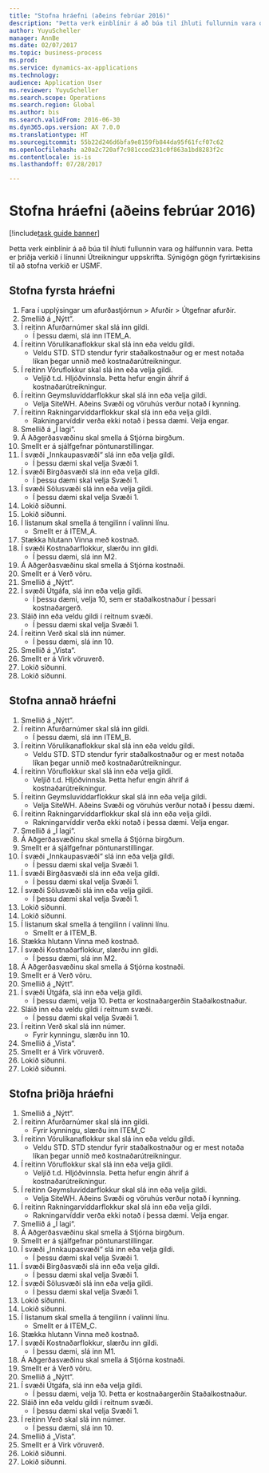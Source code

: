 ```yaml
--- 
title: "Stofna hráefni (aðeins febrúar 2016)"
description: "Þetta verk einblínir á að búa til íhluti fullunnin vara og hálfunnin vara."
author: YuyuScheller
manager: AnnBe
ms.date: 02/07/2017
ms.topic: business-process
ms.prod: 
ms.service: dynamics-ax-applications
ms.technology: 
audience: Application User
ms.reviewer: YuyuScheller
ms.search.scope: Operations
ms.search.region: Global
ms.author: bis
ms.search.validFrom: 2016-06-30
ms.dyn365.ops.version: AX 7.0.0
ms.translationtype: HT
ms.sourcegitcommit: 55b22d246d6bfa9e8159fb844da95f61fcf07c62
ms.openlocfilehash: a20a2c720af7c981cced231c0f863a1bd8283f2c
ms.contentlocale: is-is
ms.lasthandoff: 07/28/2017

---
```

# <a name="create-raw-materials-february-2016-only"></a>Stofna hráefni (aðeins febrúar 2016)

[!include[task guide banner](../../includes/task-guide-banner.md)]

Þetta verk einblínir á að búa til íhluti fullunnin vara og hálfunnin vara. Þetta er þriðja verkið í línunni Útreikningur uppskrifta. Sýnigögn gögn fyrirtækisins til að stofna verkið er USMF.


## <a name="create-the-first-material"></a>Stofna fyrsta hráefni
1. Fara í upplýsingar um afurðastjórnun > Afurðir > Útgefnar afurðir.
2. Smellið á „Nýtt“.
3. Í reitinn Afurðarnúmer skal slá inn gildi.
    * Í þessu dæmi, slá inn ITEM_A.  
4. Í reitinn Vörulíkanaflokkur skal slá inn eða veldu gildi.
    * Veldu STD. STD stendur fyrir staðalkostnaður og er mest notaða líkan þegar unnið með kostnaðarútreikningur.  
5. Í reitinn Vöruflokkur skal slá inn eða velja gildi.
    * Veljið t.d. Hljóðvinnsla. Þetta hefur engin áhrif á kostnaðarútreikningur.  
6. Í reitinn Geymsluvíddarflokkur skal slá inn eða velja gildi.
    * Velja SiteWH. Aðeins Svæði og vöruhús verður notað í kynning.  
7. Í reitinn Rakningarvíddarflokkur skal slá inn eða velja gildi.
    * Rakningarvíddir verða ekki notað í þessa dæmi. Velja engar.  
8. Smellið á „Í lagi“.
9. Á Aðgerðasvæðinu skal smella á Stjórna birgðum.
10. Smellt er á sjálfgefnar pöntunarstillingar.
11. Í svæði „Innkaupasvæði“ slá inn eða velja gildi.
    * Í þessu dæmi skal velja Svæði 1.  
12. Í svæði Birgðasvæði slá inn eða velja gildi.
    * Í þessu dæmi skal velja Svæði 1.  
13. Í svæði Sölusvæði slá inn eða velja gildi.
    * Í þessu dæmi skal velja Svæði 1.  
14. Lokið síðunni.
15. Lokið síðunni.
16. Í listanum skal smella á tengilinn í valinni línu.
    * Smellt er á ITEM_A.  
17. Stækka hlutann Vinna með kostnað.
18. Í svæði Kostnaðarflokkur, slærðu inn gildi.
    * Í þessu dæmi, slá inn M2.  
19. Á Aðgerðasvæðinu skal smella á Stjórna kostnaði.
20. Smellt er á Verð vöru.
21. Smellið á „Nýtt“.
22. Í svæði Útgáfa, slá inn eða velja gildi.
    * Í þessu dæmi, velja 10, sem er staðalkostnaður í þessari kostnaðargerð.  
23. Sláið inn eða veldu gildi í reitnum svæði.
    * Í þessu dæmi skal velja Svæði 1.  
24. Í reitinn Verð skal slá inn númer.
    * Í þessu dæmi, slá inn 10.  
25. Smellið á „Vista“.
26. Smellt er á Virk vöruverð.
27. Lokið síðunni.
28. Lokið síðunni.

## <a name="create-the-second-material"></a>Stofna annað hráefni
1. Smellið á „Nýtt“.
2. Í reitinn Afurðarnúmer skal slá inn gildi.
    * Í þessu dæmi, slá inn ITEM_B.  
3. Í reitinn Vörulíkanaflokkur skal slá inn eða veldu gildi.
    * Veldu STD. STD stendur fyrir staðalkostnaður og er mest notaða líkan þegar unnið með kostnaðarútreikningur.  
4. Í reitinn Vöruflokkur skal slá inn eða velja gildi.
    * Veljið t.d. Hljóðvinnsla. Þetta hefur engin áhrif á kostnaðarútreikningur.  
5. Í reitinn Geymsluvíddarflokkur skal slá inn eða velja gildi.
    * Velja SiteWH. Aðeins Svæði og vöruhús verður notað í þessu dæmi.  
6. Í reitinn Rakningarvíddarflokkur skal slá inn eða velja gildi.
    * Rakningarvíddir verða ekki notað í þessa dæmi. Velja engar.  
7. Smellið á „Í lagi“.
8. Á Aðgerðasvæðinu skal smella á Stjórna birgðum.
9. Smellt er á sjálfgefnar pöntunarstillingar.
10. Í svæði „Innkaupasvæði“ slá inn eða velja gildi.
    * Í þessu dæmi skal velja Svæði 1.  
11. Í svæði Birgðasvæði slá inn eða velja gildi.
    * Í þessu dæmi skal velja Svæði 1.  
12. Í svæði Sölusvæði slá inn eða velja gildi.
    * Í þessu dæmi skal velja Svæði 1.  
13. Lokið síðunni.
14. Lokið síðunni.
15. Í listanum skal smella á tengilinn í valinni línu.
    * Smellt er á ITEM_B.  
16. Stækka hlutann Vinna með kostnað.
17. Í svæði Kostnaðarflokkur, slærðu inn gildi.
    * Í þessu dæmi, slá inn M2.  
18. Á Aðgerðasvæðinu skal smella á Stjórna kostnaði.
19. Smellt er á Verð vöru.
20. Smellið á „Nýtt“.
21. Í svæði Útgáfa, slá inn eða velja gildi.
    * Í þessu dæmi, velja 10. Þetta er kostnaðargerðin Staðalkostnaður.  
22. Sláið inn eða veldu gildi í reitnum svæði.
    * Í þessu dæmi skal velja Svæði 1.  
23. Í reitinn Verð skal slá inn númer.
    * Fyrir kynningu, slærðu inn 10.  
24. Smellið á „Vista“.
25. Smellt er á Virk vöruverð.
26. Lokið síðunni.
27. Lokið síðunni.

## <a name="create-the-third-material"></a>Stofna þriðja hráefni
1. Smellið á „Nýtt“.
2. Í reitinn Afurðarnúmer skal slá inn gildi.
    * Fyrir kynningu, slærðu inn ITEM_C  
3. Í reitinn Vörulíkanaflokkur skal slá inn eða veldu gildi.
    * Veldu STD. STD stendur fyrir staðalkostnaður og er mest notaða líkan þegar unnið með kostnaðarútreikningur.  
4. Í reitinn Vöruflokkur skal slá inn eða velja gildi.
    * Veljið t.d. Hljóðvinnsla. Þetta hefur engin áhrif á kostnaðarútreikningur.  
5. Í reitinn Geymsluvíddarflokkur skal slá inn eða velja gildi.
    * Velja SiteWH. Aðeins Svæði og vöruhús verður notað í kynning.  
6. Í reitinn Rakningarvíddarflokkur skal slá inn eða velja gildi.
    * Rakningarvíddir verða ekki notað í þessa dæmi. Velja engar.  
7. Smellið á „Í lagi“.
8. Á Aðgerðasvæðinu skal smella á Stjórna birgðum.
9. Smellt er á sjálfgefnar pöntunarstillingar.
10. Í svæði „Innkaupasvæði“ slá inn eða velja gildi.
    * Í þessu dæmi skal velja Svæði 1.  
11. Í svæði Birgðasvæði slá inn eða velja gildi.
    * Í þessu dæmi skal velja Svæði 1.  
12. Í svæði Sölusvæði slá inn eða velja gildi.
    * Í þessu dæmi skal velja Svæði 1.  
13. Lokið síðunni.
14. Lokið síðunni.
15. Í listanum skal smella á tengilinn í valinni línu.
    * Smellt er á ITEM_C.  
16. Stækka hlutann Vinna með kostnað.
17. Í svæði Kostnaðarflokkur, slærðu inn gildi.
    * Í þessu dæmi, slá inn M1.  
18. Á Aðgerðasvæðinu skal smella á Stjórna kostnaði.
19. Smellt er á Verð vöru.
20. Smellið á „Nýtt“.
21. Í svæði Útgáfa, slá inn eða velja gildi.
    * Í þessu dæmi, velja 10. Þetta er kostnaðargerðin Staðalkostnaður.  
22. Sláið inn eða veldu gildi í reitnum svæði.
    * Í þessu dæmi skal velja Svæði 1.  
23. Í reitinn Verð skal slá inn númer.
    * Í þessu dæmi, slá inn 10.  
24. Smellið á „Vista“.
25. Smellt er á Virk vöruverð.
26. Lokið síðunni.
27. Lokið síðunni.


